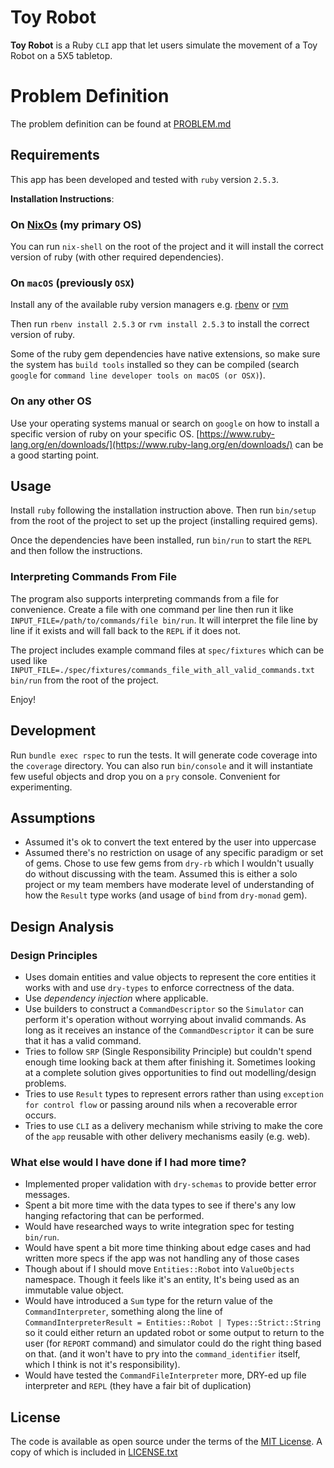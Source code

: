 # Toy Robot
**Toy Robot** is a Ruby `CLI` app that let users simulate the movement of a Toy Robot on a 5X5 tabletop.

# Problem Definition
The problem definition can be found at [PROBLEM.md](PROBLEM.md)

## Requirements
This app has been developed and tested with `ruby` version `2.5.3`.

  **Installation Instructions**:

### On [NixOs](https://nixos.org/) (my primary OS)
You can run `nix-shell` on the root of the project and it will install the correct version of ruby (with other required dependencies).

### On `macOS` (previously `OSX`)
Install any of the available ruby version managers e.g. [rbenv](http://rbenv.org/) or [rvm](https://rvm.io/)

Then run `rbenv install 2.5.3` or `rvm install 2.5.3` to install the correct version of ruby.

Some of the ruby gem dependencies have native extensions, so make sure the system has `build tools` installed so they can be compiled (search `google` for `command line developer tools on macOS (or OSX)`).

### On any other OS
Use your operating systems manual or search on `google` on how to install a specific version of ruby on your specific OS.
[https://www.ruby-lang.org/en/downloads/](https://www.ruby-lang.org/en/downloads/) can be a good starting point.


## Usage

Install `ruby` following the installation instruction above. Then run `bin/setup` from the root of the project to set up the project (installing required gems).

Once the dependencies have been installed, run `bin/run` to start the `REPL` and then follow the instructions.

### Interpreting Commands From File

The program also supports interpreting commands from a file for convenience. Create a file with one command per line then run it like `INPUT_FILE=/path/to/commands/file bin/run`. It will interpret the file line by line if it exists and will fall back to the `REPL` if it does not.

The project includes example command files at `spec/fixtures` which can be used like `INPUT_FILE=./spec/fixtures/commands_file_with_all_valid_commands.txt bin/run` from the root of the project.

Enjoy!

## Development

Run `bundle exec rspec` to run the tests. It will generate code coverage into the `coverage` directory. You can also run `bin/console` and it will instantiate few useful objects and drop you on a `pry` console. Convenient for experimenting.

## Assumptions

* Assumed it's ok to convert the text entered by the user into uppercase
* Assumed there's no restriction on usage of any specific paradigm or set of gems. Chose to use
  few gems from `dry-rb` which I wouldn't usually do without discussing with the team. Assumed this is
  either a solo project or my team members have moderate level of understanding of how the `Result` type
  works (and usage of `bind` from `dry-monad` gem).

## Design Analysis

### Design Principles

* Uses domain entities and value objects to represent the core entities it works with and use `dry-types` to enforce correctness of the data.
* Use *dependency injection* where applicable.
* Use builders to construct a `CommandDescriptor` so the `Simulator` can perform it's operation without worrying about invalid commands. As long as it receives an instance of the `CommandDescriptor` it can be sure that it has a valid command.
* Tries to follow `SRP` (Single Responsibility Principle) but couldn't spend enough time looking back at them after finishing it. Sometimes looking at a complete solution gives opportunities to find out modelling/design problems.
* Tries to use `Result` types to represent errors rather than using `exception for control flow` or passing around nils when a recoverable error occurs.
* Tries to use `CLI` as a delivery mechanism while striving to make the core of the `app` reusable with other delivery mechanisms easily (e.g. web).


### What else would I have done if I had more time?
* Implemented proper validation with `dry-schemas` to provide better error messages.
* Spent a bit more time with the data types to see if there's any low hanging refactoring that can be performed.
* Would have researched ways to write integration spec for testing `bin/run`.
* Would have spent a bit more time thinking about edge cases and had written more specs if the app was not handling any of those cases
* Though about if I should move `Entities::Robot` into `ValueObjects` namespace. Though it feels like it's an entity, It's being used as an immutable value object.
* Would have introduced a `Sum` type for the return value of the `CommandInterpreter`, something along the line of `CommandInterpreterResult = Entities::Robot | Types::Strict::String` so it could either return an updated robot or some output to return to the user (for `REPORT` command) and simulator could do the right thing based on that. (and it won't have to pry into the `command_identifier` itself, which I think is not it's responsibility).
* Would have tested the `CommandFileInterpreter` more, DRY-ed up file interpreter and `REPL` (they have a fair bit of duplication)

## License

The code is available as open source under the terms of the [MIT License](https://opensource.org/licenses/MIT). A copy of which is included in [LICENSE.txt](LICENSE.md)
